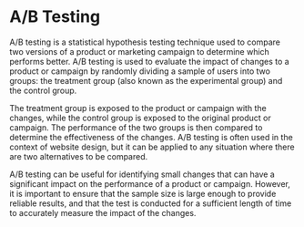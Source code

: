 # A/B Testing

A/B testing is a statistical hypothesis testing technique used to compare two versions of a product or marketing campaign to determine which performs better. A/B testing is used to evaluate the impact of changes to a product or campaign by randomly dividing a sample of users into two groups: the treatment group (also known as the experimental group) and the control group.

The treatment group is exposed to the product or campaign with the changes, while the control group is exposed to the original product or campaign. The performance of the two groups is then compared to determine the effectiveness of the changes. A/B testing is often used in the context of website design, but it can be applied to any situation where there are two alternatives to be compared.

A/B testing can be useful for identifying small changes that can have a significant impact on the performance of a product or campaign. However, it is important to ensure that the sample size is large enough to provide reliable results, and that the test is conducted for a sufficient length of time to accurately measure the impact of the changes.

